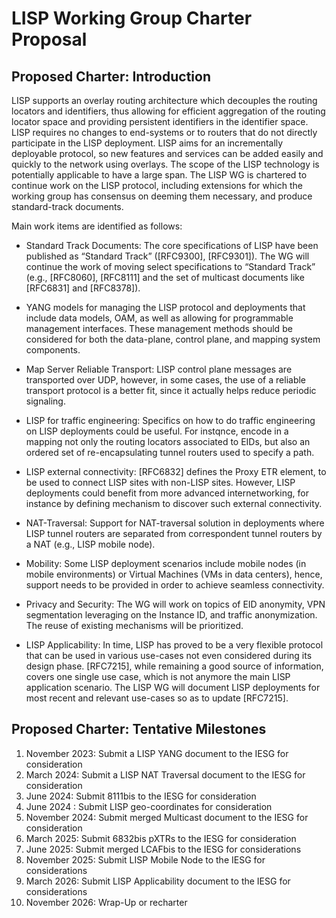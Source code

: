 # LISP Working Group Charter Proposal


## Proposed Charter: Introduction

LISP supports an overlay routing architecture which decouples the routing locators and identifiers, thus allowing for efficient aggregation of the routing locator space and providing persistent identifiers in the identifier space. LISP requires no changes to end-systems or to routers that do not directly participate in the LISP deployment. LISP aims for an incrementally deployable protocol, so new features and services can be added easily and quickly to the network using overlays. The scope of the LISP technology is potentially applicable to have a large span. The LISP WG is chartered to continue work on the LISP protocol, including extensions for which the working group has consensus on deeming them necessary, and produce standard-track documents.

Main work items are identified as follows:

- Standard Track Documents: The core specifications of LISP have been published as “Standard Track” ([RFC9300], [RFC9301]). The WG will continue the work of moving select specifications to “Standard Track” (e.g., [RFC8060], [RFC8111] and the set of multicast documents like [RFC6831] and [RFC8378]).

- YANG models for managing the LISP protocol and deployments that include data models, OAM, as well as allowing for programmable management interfaces. These management methods should be considered for both the data-plane, control plane, and mapping system components.

- Map Server Reliable Transport: LISP control plane messages are transported over UDP, however, in some cases, the use of a reliable transport protocol is a better fit, since it actually helps reduce periodic signaling. 

- LISP for traffic engineering: Specifics on how to do traffic engineering on LISP deployments could be useful. For instqnce, encode in a mapping not only the routing locators associated to EIDs, but also an ordered set of re-encapsulating tunnel routers used to specify a path.

- LISP external connectivity: [RFC6832] defines the Proxy ETR element, to be used to connect LISP sites with non-LISP sites. However, LISP deployments could benefit from more advanced internetworking, for instance by defining mechanism to discover such external connectivity.

- NAT-Traversal: Support for NAT-traversal solution in deployments where LISP tunnel routers are separated from correspondent tunnel routers by a NAT (e.g., LISP mobile node).

- Mobility: Some LISP deployment scenarios include mobile nodes (in mobile environments) or Virtual Machines (VMs in data centers), hence, support needs to be provided in order to achieve seamless connectivity.

- Privacy and Security: The WG will work on topics of EID anonymity, VPN segmentation leveraging on the Instance ID, and traffic anonymization. The reuse of existing mechanisms will be prioritized.

- LISP Applicability: In time, LISP has proved to be a very flexible protocol that can be used in various use-cases not even considered during its design phase. [RFC7215], while remaining a good source of information, covers one single use case, which is not anymore the main LISP application scenario. The LISP WG will document LISP deployments for most recent and relevant use-cases so as to update [RFC7215].


## Proposed Charter: Tentative Milestones

1. November 2023: Submit a LISP YANG document to the IESG for consideration
2. March 2024: Submit a LISP NAT Traversal document to the IESG for consideration
3. June 2024: Submit 8111bis to the IESG for consideration
4. June 2024 : Submit LISP geo-coordinates for consideration
5. November 2024: Submit merged Multicast document to the IESG for consideration
6. March 2025: Submit 6832bis pXTRs to the IESG for consideration
7. June 2025: Submit merged LCAFbis to the IESG for considerations
8. November 2025: Submit LISP Mobile Node to the IESG for considerations
9. March 2026: Submit LISP Applicability document to the IESG for considerations
10. November 2026: Wrap-Up or recharter